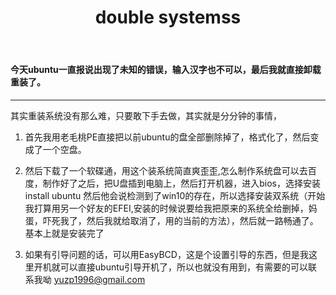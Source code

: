 ﻿---
layout: post
title: double systemss
description: double systems
keywords: OS
---


#### 今天ubuntu一直报说出现了未知的错误，输入汉字也不可以，最后我就直接卸载重装了。

***

其实重装系统没有那么难，只要敢下手去做，其实就是分分钟的事情，

1. 首先我用老毛桃PE直接把以前ubuntu的盘全部删除掉了，格式化了，然后变成了一个空盘。
2.   然后下载了一个软碟通，用这个装系统简直爽歪歪,怎么制作系统盘可以去百度，制作好了之后，把U盘插到电脑上，然后打开机器，进入bios，选择安装 install ubuntu  然后他会说检测到了win10的存在，所以选择安装双系统（开始我打算用另一个好友的EFEI,安装的时候说要给我把原来的系统全给删掉，妈蛋，吓死我了，然后我就给取消了，用的当前的方法），然后就一路畅通了。基本上就是安装完了


3. 如果有引导问题的话，可以用EasyBCD，这是个设置引导的东西，但是我这里开机就可以直接ubuntu引导开机了，所以也就没有用到，有需要的可以联系我呦 yuzp1996@gmail.com